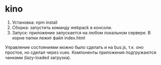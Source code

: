 # kino

1. Установка: npm install
2. Сборка: запустить команду webpack в консоли.
3. Запуск: приложение запускается на любом локальном сервере. В корне папки лежит файл index.html


Управление состояниями можно было сделать и на bus.js, т.к. оно простое, но сделал через vuex. 
Компоненты приложения подгружаются чанками (lazy-loaded загрузка).

